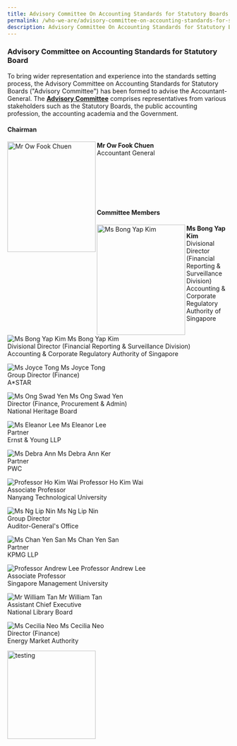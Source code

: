 ```yaml
---
title: Advisory Committee On Accounting Standards for Statutory Boards
permalink: /who-we-are/advisory-committee-on-accounting-standards-for-statutory-boards/
description: Advisory Committee On Accounting Standards for Statutory Boards
---
```

### Advisory Committee on Accounting Standards for Statutory Board

  

To bring wider representation and experience into the standards setting process, the Advisory Committee on Accounting Standards for Statutory Boards ("Advisory Committee") has been formed to advise the Accountant-General. The **[Advisory Committee](/who-we-are/objectives-of-advisory-committee/)** comprises representatives from various stakeholders such as the Statutory Boards, the public accounting profession, the accounting academia and the Government.

#### Chairman

<img src="/images/Images/Default%20Source/Who%20We%20Are/ow-fook-chuen.jpg" alt="Mr Ow Fook Chuen" style="width:200px;height:250px;" align="left">**Mr Ow Fook Chuen**<br>Accountant General</img>

<br>
</br>
<br>
</br>
<br>

#### Committee Members

<img src="/images/Images/Default%20Source/Default%20Album/bong-yap-kim.jpg" alt="Ms Bong Yap Kim" style="width:200px;height:250px;object-fit:cover;" align="left">**Ms Bong Yap Kim**<br>Divisional Director (Financial Reporting & Surveillance Division)<br>Accounting & Corporate Regulatory Authority of Singapore</img>

![Ms Bong Yap Kim](/images/Images/Default%20Source/Default%20Album/bong-yap-kim.jpg)
Ms Bong Yap Kim   
Divisional Director (Financial Reporting & Surveillance Division)  
Accounting & Corporate Regulatory Authority of Singapore

![Ms Joyce Tong](/images/Images/Default%20Source/Default%20Album/joyce-tong2b08ec5d04974b849080f0c1406fd71d.jpg)
Ms Joyce Tong  
Group Director (Finance)  
A\*STAR

![Ms Ong Swad Yen](/images/Images/Default%20Source/Who%20We%20Are/ms-ong-swad-wen.jpg)
Ms Ong Swad Yen  
Director (Finance, Procurement & Admin)  
National Heritage Board

![Ms Eleanor Lee](/images/Images/Default%20Source/Who%20We%20Are/eleanor-lee.jpg)
Ms Eleanor Lee  
Partner  
Ernst & Young LLP

![Ms Debra Ann](/images/Images/Default%20Source/Default%20Album/debra-ann-ker9b7cf1f829f640cf9d0f6806526c4f89.jpg)
Ms Debra Ann Ker  
Partner  
PWC

![Professor Ho Kim Wai](/images/Images/Default%20Source/Who%20We%20Are/ho-kim-wai.jpg)
Professor Ho Kim Wai  
Associate Professor  
Nanyang Technological University

![Ms Ng Lip Nin](/images/Images/Default%20Source/Who%20We%20Are/ng-lip-nin.jpg)
Ms Ng Lip Nin  
Group Director  
Auditor-General's Office

![Ms Chan Yen San](/images/Images/Default%20Source/Default%20Album/chan-yen-san.jpg)
Ms Chan Yen San  
Partner  
KPMG LLP

![Professor Andrew Lee](/images/Images/Default%20Source/Who%20We%20Are/andrew-lee.jpeg)
Professor Andrew Lee  
Associate Professor   
Singapore Management University

![Mr William Tan](/images/Images/Default%20Source/Default%20Album/mr-william-tan.jpg)
Mr William Tan   
Assistant Chief Executive  
National Library Board

![Ms Cecilia Neo](/images/Images/Default%20Source/Who%20We%20Are/cecilia-neo_corporate-photo_sep-2022.jpg)
Ms Cecilia Neo  
Director (Finance)  
Energy Market Authority

<img src="/images/agd-about-us-overlay.png" alt="testing" style="width:200px;height:200px;" align="left"></img>